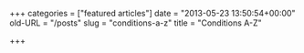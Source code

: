 +++
categories = ["featured articles"]
date = "2013-05-23 13:50:54+00:00"
old-URL = "/posts"
slug = "conditions-a-z"
title = "Conditions A-Z"

+++
